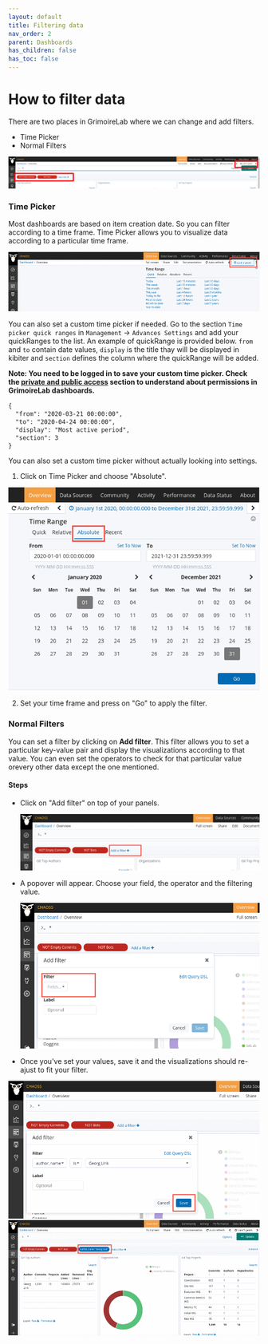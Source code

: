 ```yaml
---
layout: default
title: Filtering data
nav_order: 2
parent: Dashboards
has_children: false
has_toc: false
---
```


# How to filter data

There are two places in GrimoireLab where we can change and add filters.

- Time Picker
- Normal Filters

![filter and time picker](./assets/filters-and-time-picker.png)

### Time Picker

Most dashboards are based on item creation date. So you can filter according to
a time frame. Time Picker allows you to visualize data according to a particular
time frame.

![time picker](./assets/time-picker.png)

You can also set a custom time picker if needed. Go to the section `Time picker
quick ranges` in `Management` -> `Advances Settings` and add your quickRanges to
the list. An example of quickRange is provided below. `from` and `to` contain
date values, `display` is the title thay will be displayed in kibiter and
`section` defines the column where the quickRange will be added.

**Note: You need to be logged in to save your custom time picker. Check the
[private and public access](/docs/dashboards/access) section
to understand about permissions in GrimoireLab dashboards.**

```
{
  "from": "2020-03-21 00:00:00",
  "to": "2020-04-24 00:00:00",
  "display": "Most active period",
  "section": 3
}
```

You can also set a custom time picker without actually looking into settings. 

1. Click on Time Picker and choose "Absolute".

![absolute time picker](./assets/absolute-time-picker.png)

2. Set your time frame and press on "Go" to apply the filter.

### Normal Filters

You can set a filter by clicking on **Add filter**. This filter allows you to
set a particular key-value pair and display the visualizations according to that
value. You can even set the operators to check for that particular value orevery
other data except the one mentioned.

#### Steps

- Click on "Add filter" on top of your panels.

  ![filter](./assets/filter.png)

- A popover will appear. Choose your field, the operator and the filtering
  value.

  ![fields](./assets/fields.png)

- Once you've set your values, save it and the visualizations should re-ajust to
  fit your filter.

![save fields](./assets/save-fields.png)
![filter active](./assets/filter-active.png)
